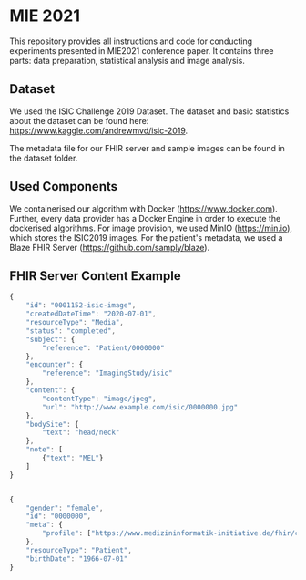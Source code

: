 # MIE 2021 
This repository provides all instructions and code for conducting experiments presented in MIE2021 conference paper. It contains three parts: data preparation, statistical analysis and image analysis.

## Dataset
We used the ISIC Challenge 2019 Dataset. The dataset and basic statistics about the dataset can be found here: https://www.kaggle.com/andrewmvd/isic-2019.

The metadata file for our FHIR server and sample images can be found in the dataset folder.

## Used Components

We containerised our algorithm with Docker (https://www.docker.com). Further, every data provider has a Docker Engine in order to execute the dockerised algorithms.
For image provision, we used MinIO (https://min.io), which stores the ISIC2019 images.
For the patient's metadata, we used a Blaze FHIR Server (https://github.com/samply/blaze).

## FHIR Server Content Example

```javascript
{
	"id": "0001152-isic-image",
	"createdDateTime": "2020-07-01",
	"resourceType": "Media",
	"status": "completed",		
	"subject": {
		"reference": "Patient/0000000"
	},
	"encounter": {
		"reference": "ImagingStudy/isic"
	},
	"content": {
		"contentType": "image/jpeg",
		"url": "http://www.example.com/isic/0000000.jpg"
	},
	"bodySite": {
		"text": "head/neck"
	},
	"note": [
		{"text": "MEL"}
	]
}


{
	"gender": "female",
	"id": "0000000",
	"meta": {
		"profile": ["https://www.medizininformatik-initiative.de/fhir/core/StructureDefinition/Patient"]
	},
	"resourceType": "Patient",
	"birthDate": "1966-07-01"
}

```
